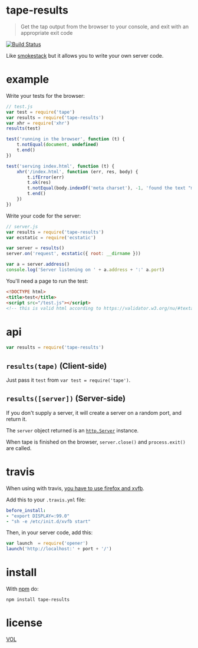 tape-results
=========

> Get the tap output from the browser to your console, and exit with an appropriate exit code

[![Build Status](https://travis-ci.org/ArtskydJ/tape-results.svg)](https://travis-ci.org/ArtskydJ/tape-results)

Like [smokestack](https://github.com/hughsk/smokestack) but it allows you to write your own server code.

# example

Write your tests for the browser:

```js
// test.js
var test = require('tape')
var results = require('tape-results')
var xhr = require('xhr')
results(test)

test('running in the browser', function (t) {
	t.notEqual(document, undefined)
	t.end()
})

test('serving index.html', function (t) {
	xhr('/index.html', function (err, res, body) {
		t.ifError(err)
		t.ok(res)
		t.notEqual(body.indexOf('meta charset'), -1, 'found the text "meta charset"')
		t.end()
	})
})
```

Write your code for the server:
```js
// server.js
var results = require('tape-results')
var ecstatic = require('ecstatic')

var server = results()
server.on('request', ecstatic({ root: __dirname }))

var a = server.address()
console.log('Server listening on ' + a.address + ':' a.port)
```

You'll need a page to run the test:
```html
<!DOCTYPE html>
<title>test</title>
<script src="/test.js"></script>
<!-- this is valid html according to https://validator.w3.org/nu/#textarea -->
```

# api

```js
var results = require('tape-results')
```

## `results(tape)` (Client-side)

Just pass it `test` from `var test = require('tape')`.

## `results([server])` (Server-side)

If you don't supply a server, it will create a server on a random port, and return it.

The `server` object returned is an [`http.Server`](https://nodejs.org/api/http.html#http_class_http_server) instance.

When tape is finished on the browser, `server.close()` and `process.exit()` are called.

# travis

When using with travis, [you have to use firefox and xvfb](http://docs.travis-ci.com/user/gui-and-headless-browsers/#Using-xvfb-to-Run-Tests-That-Require-GUI-(e.g.-a-Web-browser)).

Add this to your `.travis.yml` file:

```yml
before_install:
- "export DISPLAY=:99.0"
- "sh -e /etc/init.d/xvfb start"
```

Then, in your server code, add this:

```js
var launch  = require('opener')
launch('http://localhost:' + port + '/')
```

# install

With [npm](http://nodejs.org/download) do:

	npm install tape-results

# license

[VOL](http://veryopenlicense.com)

